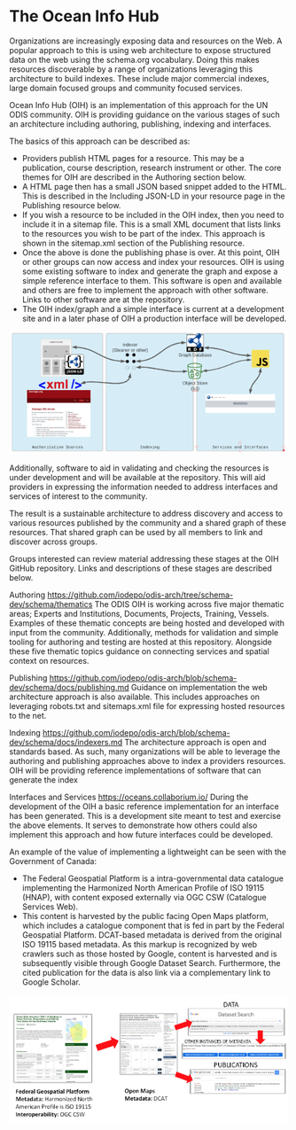 The Ocean Info Hub
============================

Organizations are increasingly exposing data and resources on the Web.   A popular approach to this is using web architecture to expose structured data on the web using the schema.org vocabulary.   Doing this makes resources discoverable by a range of organizations leveraging this architecture to build indexes.  These include major commercial indexes, large domain focused groups and community focused services.

Ocean Info Hub (OIH) is an implementation of this approach for the UN ODIS community.  OIH is providing guidance on the various stages of such an architecture including authoring, publishing, indexing and interfaces.

The basics of this approach can be described as:

* Providers publish HTML pages for a resource.  This may be a publication, course description, research instrument or other.   The core themes for OIH are described in the Authoring section below.
* A HTML page then has a small JSON based snippet added to the HTML.  This is described in the Including JSON-LD in your resource page in the Publishing resource below. 
* If you wish a resource to be included in the OIH index, then you need to include it in a sitemap file.  This is a small XML document that lists links to the resources you wish to be part of the index.  This approach is shown in the sitemap.xml section of the Publishing resource.   
* Once the above is done the publishing phase is over.  At this point, OIH or other groups can now access and index your resources.   OIH is using some existing software to index and generate the graph and expose a simple reference interface to them.  This software is open and available and others are free to implement the approach with other software.  Links to other software are at the repository.  
* The OIH index/graph and a simple interface is current at a development site and in a later phase of OIH a production interface will be developed.  

![image1](./images/intro1.png)

Additionally, software to aid in validating and checking the resources is under development and will be available at the repository.   This will aid providers in expressing the information needed to address interfaces and services of interest to the community.

The result is a sustainable architecture to address discovery and access to various resources published by the community and a shared graph of these resources.  That shared graph can be used by all members to link and discover across groups.  

Groups interested can review material addressing these stages at the OIH GitHub repository.  Links and descriptions of these stages are described below.  

Authoring
https://github.com/iodepo/odis-arch/tree/schema-dev/schema/thematics
The ODIS OIH is working across five major thematic areas; Experts and Institutions, Documents, Projects, Training, Vessels.   Examples of these thematic concepts are being hosted and developed with input from the community.   Additionally, methods for validation and simple tooling for authoring and testing are hosted at this repository.  Alongside these five thematic topics guidance on connecting services and spatial context on resources. 

Publishing
https://github.com/iodepo/odis-arch/blob/schema-dev/schema/docs/publishing.md 
Guidance on implementation the web architecture approach is also available.   This includes approaches on leveraging robots.txt and sitemaps.xml file for expressing hosted resources to the net.  

Indexing
https://github.com/iodepo/odis-arch/blob/schema-dev/schema/docs/indexers.md 
The architecture approach is open and standards based.  As such, many organizations will be able to leverage the authoring and publishing approaches above to index a providers resources.  OIH will be providing reference implementations of software that can generate the index 

Interfaces and Services
https://oceans.collaborium.io/ 
During the development of the OIH a basic reference implementation for an interface has been generated.  This is a development site meant to test and exercise the above elements.   It serves to demonstrate how others could also implement this approach and how future interfaces could be developed.  

An example of the value of implementing a lightweight can be seen with the Government of Canada:

* The Federal Geospatial Platform is a intra-governmental data catalogue implementing the Harmonized North American Profile of ISO 19115 (HNAP), with content exposed externally via OGC CSW (Catalogue Services Web).
* This content is harvested by the public facing Open Maps platform, which includes a catalogue component that is fed in part by the Federal Geospatial Platform. DCAT-based metadata is derived from the original ISO 19115 based metadata. As this markup is recognized by web crawlers such as those hosted by Google, content is harvested and is subsequently visible through Google Dataset Search. Furthermore, the cited publication for the data is also link via a complementary link to Google Scholar.

![image1](./images/intro2.png)
